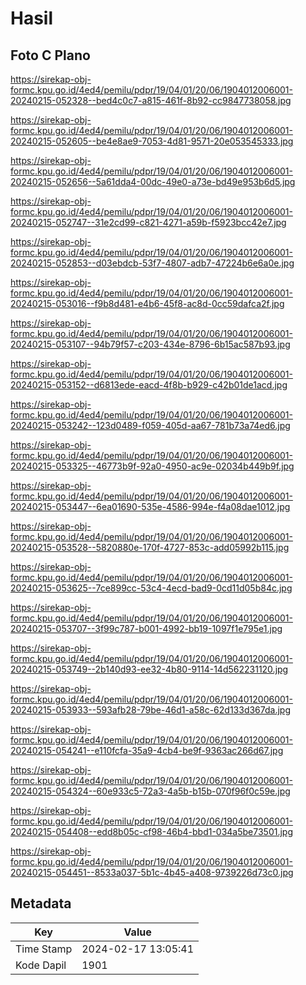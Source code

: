 # Hasil

## Foto C Plano

https://sirekap-obj-formc.kpu.go.id/4ed4/pemilu/pdpr/19/04/01/20/06/1904012006001-20240215-052328--bed4c0c7-a815-461f-8b92-cc9847738058.jpg

https://sirekap-obj-formc.kpu.go.id/4ed4/pemilu/pdpr/19/04/01/20/06/1904012006001-20240215-052605--be4e8ae9-7053-4d81-9571-20e053545333.jpg

https://sirekap-obj-formc.kpu.go.id/4ed4/pemilu/pdpr/19/04/01/20/06/1904012006001-20240215-052656--5a61dda4-00dc-49e0-a73e-bd49e953b6d5.jpg

https://sirekap-obj-formc.kpu.go.id/4ed4/pemilu/pdpr/19/04/01/20/06/1904012006001-20240215-052747--31e2cd99-c821-4271-a59b-f5923bcc42e7.jpg

https://sirekap-obj-formc.kpu.go.id/4ed4/pemilu/pdpr/19/04/01/20/06/1904012006001-20240215-052853--d03ebdcb-53f7-4807-adb7-47224b6e6a0e.jpg

https://sirekap-obj-formc.kpu.go.id/4ed4/pemilu/pdpr/19/04/01/20/06/1904012006001-20240215-053016--f9b8d481-e4b6-45f8-ac8d-0cc59dafca2f.jpg

https://sirekap-obj-formc.kpu.go.id/4ed4/pemilu/pdpr/19/04/01/20/06/1904012006001-20240215-053107--94b79f57-c203-434e-8796-6b15ac587b93.jpg

https://sirekap-obj-formc.kpu.go.id/4ed4/pemilu/pdpr/19/04/01/20/06/1904012006001-20240215-053152--d6813ede-eacd-4f8b-b929-c42b01de1acd.jpg

https://sirekap-obj-formc.kpu.go.id/4ed4/pemilu/pdpr/19/04/01/20/06/1904012006001-20240215-053242--123d0489-f059-405d-aa67-781b73a74ed6.jpg

https://sirekap-obj-formc.kpu.go.id/4ed4/pemilu/pdpr/19/04/01/20/06/1904012006001-20240215-053325--46773b9f-92a0-4950-ac9e-02034b449b9f.jpg

https://sirekap-obj-formc.kpu.go.id/4ed4/pemilu/pdpr/19/04/01/20/06/1904012006001-20240215-053447--6ea01690-535e-4586-994e-f4a08dae1012.jpg

https://sirekap-obj-formc.kpu.go.id/4ed4/pemilu/pdpr/19/04/01/20/06/1904012006001-20240215-053528--5820880e-170f-4727-853c-add05992b115.jpg

https://sirekap-obj-formc.kpu.go.id/4ed4/pemilu/pdpr/19/04/01/20/06/1904012006001-20240215-053625--7ce899cc-53c4-4ecd-bad9-0cd11d05b84c.jpg

https://sirekap-obj-formc.kpu.go.id/4ed4/pemilu/pdpr/19/04/01/20/06/1904012006001-20240215-053707--3f99c787-b001-4992-bb19-1097f1e795e1.jpg

https://sirekap-obj-formc.kpu.go.id/4ed4/pemilu/pdpr/19/04/01/20/06/1904012006001-20240215-053749--2b140d93-ee32-4b80-9114-14d562231120.jpg

https://sirekap-obj-formc.kpu.go.id/4ed4/pemilu/pdpr/19/04/01/20/06/1904012006001-20240215-053933--593afb28-79be-46d1-a58c-62d133d367da.jpg

https://sirekap-obj-formc.kpu.go.id/4ed4/pemilu/pdpr/19/04/01/20/06/1904012006001-20240215-054241--e110fcfa-35a9-4cb4-be9f-9363ac266d67.jpg

https://sirekap-obj-formc.kpu.go.id/4ed4/pemilu/pdpr/19/04/01/20/06/1904012006001-20240215-054324--60e933c5-72a3-4a5b-b15b-070f96f0c59e.jpg

https://sirekap-obj-formc.kpu.go.id/4ed4/pemilu/pdpr/19/04/01/20/06/1904012006001-20240215-054408--edd8b05c-cf98-46b4-bbd1-034a5be73501.jpg

https://sirekap-obj-formc.kpu.go.id/4ed4/pemilu/pdpr/19/04/01/20/06/1904012006001-20240215-054451--8533a037-5b1c-4b45-a408-9739226d73c0.jpg


## Metadata

| Key        | Value               |
| ---------- | ------------------- |
| Time Stamp | 2024-02-17 13:05:41 |
| Kode Dapil | 1901                |



